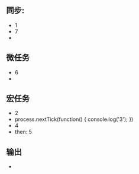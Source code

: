 ## 同步:
- 1
- 7
- 

## 微任务
- 6
- 

## 宏任务
- 2
- process.nextTick(function() {
        console.log('3');
    })
- 4
- then: 5

## 输出
- 